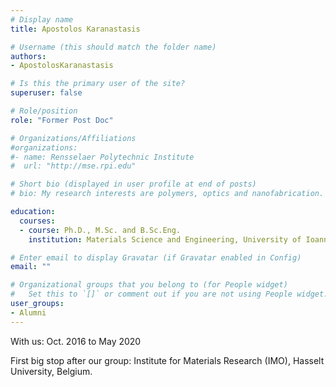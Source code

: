 ```yaml
---
# Display name
title: Apostolos Karanastasis

# Username (this should match the folder name)
authors:
- ApostolosKaranastasis

# Is this the primary user of the site?
superuser: false

# Role/position
role: "Former Post Doc"

# Organizations/Affiliations
#organizations:
#- name: Rensselaer Polytechnic Institute
#  url: "http://mse.rpi.edu"

# Short bio (displayed in user profile at end of posts)
# bio: My research interests are polymers, optics and nanofabrication.

education:
  courses:
  - course: Ph.D., M.Sc. and B.Sc.Eng. 
    institution: Materials Science and Engineering, University of Ioannina, Greece.

# Enter email to display Gravatar (if Gravatar enabled in Config)
email: ""

# Organizational groups that you belong to (for People widget)
#   Set this to `[]` or comment out if you are not using People widget.
user_groups:
- Alumni
---
```

With us: Oct. 2016 to May 2020

First big stop after our group: Institute for Materials Research (IMO), Hasselt University, Belgium.
